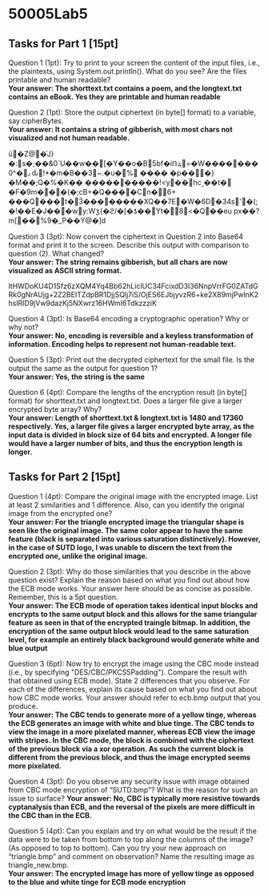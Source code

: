 # 50005Lab5

## Tasks for Part 1 [15pt]

Question 1 (1pt): Try to print to your screen the content of the input files, i.e., the plaintexts, using System.out.println().
What do you see? Are the files printable and human readable?<br>
**Your answer: The shorttext.txt contains a poem, and the longtext.txt contains an eBook.
Yes they are printable and human readable**

Question 2 (1pt): Store the output ciphertext (in byte[] format) to a variable, say cipherBytes.<br>
**Your answer: It contains a string of gibberish, with most chars not visualized and not
human readable.**

ϋ�Z@�͗J}�:s�;��&0`U��w��[�Y��o �B5bf�iՈܓ=�W�������0^�٫	ԃ!*�m�B��3~.�u�%
���� �p���}�M��;Q�%�K��	����������!<y��hc˯��t�
�F�9m���(�;cB+�Q����Cn�\6+ ���Q���t�Ӟ��������XQ��7E�W�6D�34ѕ'�(;�!��E�J���wy:W ʒ{�ϩ/�[�ƾ��Үt�8<�Q��eu
px��?m[��%9�_P��Y@�]d

Question 3 (3pt): Now convert the ciphertext in Question 2 into Base64 format and print it to the screen. Describe this 
output with comparison to question (2). What changed?<br>
**Your answer: The string remains gibberish, but all chars are now visualized as ASCII string format.**

ltHWDoKU4D1Sfz6zXQM4Yq4Bb62hLiclUC34FcixdD3l36NnpVrrFG0ZATdGRk0gNrAUjg+2Z2BEITZdpBR1DjjSQlj7iS/OjES6EJbjyvzR6+ke2X89mjPwlnK2hslRID9jVw9dazKj5NXwrz16HWmI6TdkzzziK

Question 4 (3pt): Is Base64 encoding a cryptographic operation? Why or why not?<br>
**Your answer: No, encoding is reversible and a keyless transformation of information. Encoding
helps to represent not human-readable text.**

Question 5 (3pt): Print out the decrypted ciphertext for the small file. Is the output the same as the output for question 
1?<br>
**Your answer: Yes, the string is the same**

Question 6 (4pt): Compare the lengths of the encryption result (in byte[] format) for shorttext.txt and longtext.txt. 
Does a larger file give a larger encrypted byte array? Why?<br>
**Your answer: Length of shorttext.txt & longtext.txt is 1480 and 17360 respectively. Yes,
a larger file gives a larger encrypted byte array, as the input data is divided in block size of 64 bits and encrypted.
A longer file would have a larger number of bits, and thus the encryption length is longer.**

## Tasks for Part 2 [15pt]

Question 1 (4pt): Compare the original image with the encrypted image. List at least 2 similarities and 1 difference. 
Also, can you identify the original image from the encrypted one?<br>
**Your answer: For the triangle encrypted image the triangular shape is seen like the
original image. The same color appear to have the same feature (black is separated into various saturation distinctively).
However, in the case of SUTD logo, I was unable to discern the text from the encrypted one, unlike the original image.**


Question 2 (3pt): Why do those similarities that you describe in the above question exist? Explain the reason based on 
what you find out about how the ECB mode works. Your answer here should be as concise as possible. Remember, this is a 
5pt question.<br>
**Your answer: The ECB mode of operation takes identical input blocks and encrypts to
the same output block and this allows for the same triangular feature as seen in that of the encrypted traingle bitmap.
In addition, the encryption of the same output block would lead to the same saturation level, for example an entirely black
background would generate white and blue output**

Question 3 (6pt): Now try to encrypt the image using the CBC mode instead (i.e., by specifying "DES/CBC/PKCS5Padding"). 
Compare the result with that obtained using ECB mode). State 2 differences that you observe. For each of the differences, 
explain its cause based on what you find out about how CBC mode works. Your answer should refer to ecb.bmp output that you 
produce.<br>
**Your answer: The CBC tends to generate more of a yellow tinge, whereas the ECB generates an image with white and blue tinge.
The CBC tends to view the image in a more pixelated manner, whereas ECB view the image with stripes. In the CBC mode, the
block is combined with the ciphertext of the previous block via a xor operation. As such the current block is different
from the previous block, and thus the image encrypted seems more pixelated.**

Question 4 (3pt): Do you observe any security issue with image obtained from CBC mode encryption of “SUTD.bmp”? What is
the reason for such an issue to surface?
**Your answer: No, CBC is typically more resistive towards cyptanalysis than ECB, and the reversal of the pixels are more
difficult in the CBC than in the ECB.**

Question 5 (4pt): Can you explain and try on what would be the result if the data were to be taken from bottom to top
along the columns of the image? (As opposed to top to bottom).  Can you try your new approach on “triangle.bmp” and comment
on observation? Name the resulting image as triangle_new.bmp.  
**Your answer: The encrypted image has more of yellow tinge as opposed to the blue and white tinge for ECB mode encryption**
